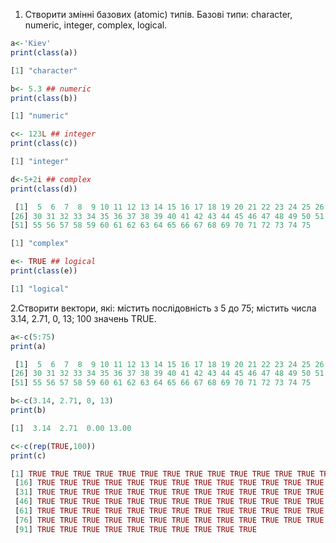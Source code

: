 1. Створити змінні базових (atomic) типів. Базові типи: character, numeric, integer, complex, logical.
```R
a<-'Kiev' 
print(class(a))
```
```R
[1] "character"
```
```R
b<- 5.3 ## numeric
print(class(b))
```
```R
[1] "numeric"
```
```R
c<- 123L ## integer
print(class(c))
```
```R
[1] "integer"
```
```R
d<-5+2i ## complex
print(class(d))
```
```R
 [1]  5  6  7  8  9 10 11 12 13 14 15 16 17 18 19 20 21 22 23 24 25 26 27 28 29
[26] 30 31 32 33 34 35 36 37 38 39 40 41 42 43 44 45 46 47 48 49 50 51 52 53 54
[51] 55 56 57 58 59 60 61 62 63 64 65 66 67 68 69 70 71 72 73 74 75

[1] "complex"
```
```R
e<- TRUE ## logical
print(class(e))
```
```R
[1] "logical"
```
2.Створити вектори, які: містить послідовність з 5 до 75; містить числа 3.14, 2.71, 0, 13; 100 значень TRUE.
```R
a<-c(5:75)
print(a)
```
```R
 [1]  5  6  7  8  9 10 11 12 13 14 15 16 17 18 19 20 21 22 23 24 25 26 27 28 29
[26] 30 31 32 33 34 35 36 37 38 39 40 41 42 43 44 45 46 47 48 49 50 51 52 53 54
[51] 55 56 57 58 59 60 61 62 63 64 65 66 67 68 69 70 71 72 73 74 75
```
```R
b<-c(3.14, 2.71, 0, 13)
print(b)
```
```R
[1]  3.14  2.71  0.00 13.00
```
```R
c<-c(rep(TRUE,100))
print(c)
```
```R
[1] TRUE TRUE TRUE TRUE TRUE TRUE TRUE TRUE TRUE TRUE TRUE TRUE TRUE TRUE TRUE
 [16] TRUE TRUE TRUE TRUE TRUE TRUE TRUE TRUE TRUE TRUE TRUE TRUE TRUE TRUE TRUE
 [31] TRUE TRUE TRUE TRUE TRUE TRUE TRUE TRUE TRUE TRUE TRUE TRUE TRUE TRUE TRUE
 [46] TRUE TRUE TRUE TRUE TRUE TRUE TRUE TRUE TRUE TRUE TRUE TRUE TRUE TRUE TRUE
 [61] TRUE TRUE TRUE TRUE TRUE TRUE TRUE TRUE TRUE TRUE TRUE TRUE TRUE TRUE TRUE
 [76] TRUE TRUE TRUE TRUE TRUE TRUE TRUE TRUE TRUE TRUE TRUE TRUE TRUE TRUE TRUE
 [91] TRUE TRUE TRUE TRUE TRUE TRUE TRUE TRUE TRUE TRUE
 ```
